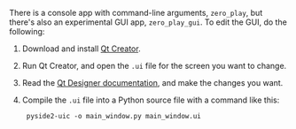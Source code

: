 There is a console app with command-line arguments, `zero_play`, but there's
also an experimental GUI app, `zero_play_gui`. To edit the GUI, do the
following:

1. Download and install [Qt Creator].
2. Run Qt Creator, and open the `.ui` file for the screen you want to change.
3. Read the [Qt Designer documentation], and make the changes you want.
4. Compile the `.ui` file into a Python source file with a command like this:

        pyside2-uic -o main_window.py main_window.ui

[Qt Creator]: https://www.qt.io/download-qt-installer
[Qt Designer documentation]: https://doc.qt.io/qt-5/designer-quick-start.html